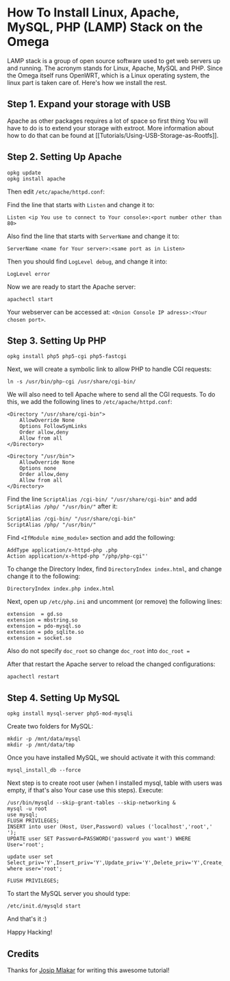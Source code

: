 # How To Install Linux, Apache, MySQL, PHP (LAMP) Stack on the Omega

LAMP stack is a group of open source software used to get web servers up and running. The acronym stands for Linux, Apache, MySQL and PHP. Since the Omega itself runs OpenWRT, which is a Linux operating system, the linux part is taken care of. Here's how we install the rest.

## Step 1. Expand your storage with USB

Apache as other packages requires a lot of space so first thing You will have to do is to extend your storage with extroot. More information about how to do that can be found at [[Tutorials/Using-USB-Storage-as-Rootfs]].

## Step 2. Setting Up Apache

```
opkg update
opkg install apache
```

Then edit `/etc/apache/httpd.conf`:

Find the line that starts with `Listen` and change it to:

```
Listen <ip You use to connect to Your console>:<port number other than 80>
```

Also find the line that starts with `ServerName` and change it to:

```
ServerName <name for Your server>:<same port as in Listen>
```

Then you should find `LogLevel debug`, and change it into:

```
LogLevel error
```

Now we are ready to start the Apache server:

```
apachectl start
```

Your webserver can be accessed at: `<Onion Console IP adress>:<Your chosen port>`.


## Step 3. Setting Up PHP

```
opkg install php5 php5-cgi php5-fastcgi
```

Next, we will create a symbolic link to allow PHP to handle CGI requests:

```
ln -s /usr/bin/php-cgi /usr/share/cgi-bin/
```

We will also need to tell Apache where to send all the CGI requests. To do this, we add the following lines to `/etc/apache/httpd.conf`:

```
<Directory "/usr/share/cgi-bin">
    AllowOverride None
    Options FollowSymLinks
    Order allow,deny
    Allow from all
</Directory>

<Directory "/usr/bin">
    AllowOverride None
    Options none
    Order allow,deny
    Allow from all
</Directory>
```

Find the line `ScriptAlias /cgi-bin/ "/usr/share/cgi-bin"` and add `ScriptAlias /php/ "/usr/bin/"` after it:

```
ScriptAlias /cgi-bin/ "/usr/share/cgi-bin"
ScriptAlias /php/ "/usr/bin/"
```

Find `<IfModule mime_module>` section and add the following:

```
AddType application/x-httpd-php .php
Action application/x-httpd-php "/php/php-cgi"'
```

To change the Directory Index, find `DirectoryIndex index.html`, and change change it to the following:

```
DirectoryIndex index.php index.html
```

Next, open up `/etc/php.ini` and uncomment (or remove) the following lines:

```
extension  = gd.so
extension = mbstring.so
extension = pdo-mysql.so
extension = pdo_sqlite.so
extension = socket.so
```

Also do not specify `doc_root` so change `doc_root` into `doc_root =`

After that restart the Apache server to reload the changed configurations:

```
apachectl restart
```

## Step 4. Setting Up MySQL

```
opkg install mysql-server php5-mod-mysqli
```

Create two folders for MySQL:

```
mkdir -p /mnt/data/mysql
mkdir -p /mnt/data/tmp
```

Once you have installed MySQL, we should activate it with this command:

```
mysql_install_db --force
```

Next step is to create root user (when I installed mysql, table with users was empty, if that's also Your case use this steps). Execute:

```
/usr/bin/mysqld --skip-grant-tables --skip-networking &
mysql -u root
use mysql;
FLUSH PRIVILEGES;
INSERT into user (Host, User,Password) values ('localhost','root',' ');
UPDATE user SET Password=PASSWORD('password you want') WHERE User='root';

update user set Select_priv='Y',Insert_priv='Y',Update_priv='Y',Delete_priv='Y',Create_priv='Y',Drop_priv='Y',Reload_priv='Y',Shutdown_priv='Y',Process_priv='Y',File_priv='Y',Grant_priv='Y',References_priv='Y',Index_priv='Y',Alter_priv='Y',Show_db_priv='Y',Super_priv='Y',Create_tmp_table_priv='Y',Lock_tables_priv='Y',Execute_priv='Y',Repl_slave_priv='Y',Repl_client_priv='Y',Create_view_priv='Y',Show_view_priv='Y',Create_routine_priv='Y',Alter_routine_priv='Y',Create_user_priv='Y' where user='root';

FLUSH PRIVILEGES;
```

To start the MySQL server you should type:

```
/etc/init.d/mysqld start
```

And that's it :)

Happy Hacking!

## Credits

Thanks for [Josip Mlakar](https://community.onion.io/user/josip-mlakar) for writing this awesome tutorial!

